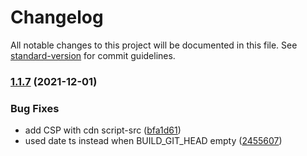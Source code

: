 # Changelog

All notable changes to this project will be documented in this file. See [standard-version](https://github.com/conventional-changelog/standard-version) for commit guidelines.

### [1.1.7](https://github.com/allex/cmp-ui-base/compare/1.1.6...1.1.7) (2021-12-01)


### Bug Fixes

* add CSP with cdn script-src ([bfa1d61](https://github.com/allex/cmp-ui-base/commit/bfa1d61e3a197ad4f30451b3820fc309462bba5a))
* used date ts instead when BUILD_GIT_HEAD empty ([2455607](https://github.com/allex/cmp-ui-base/commit/245560730ea2e2d1e8ec159fed0ef6567e8c3ea7))

